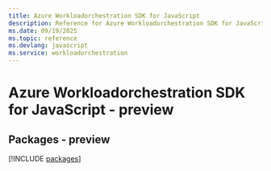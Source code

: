```yaml
---
title: Azure Workloadorchestration SDK for JavaScript
description: Reference for Azure Workloadorchestration SDK for JavaScript
ms.date: 09/19/2025
ms.topic: reference
ms.devlang: javascript
ms.service: workloadorchestration
---
```

# Azure Workloadorchestration SDK for JavaScript - preview
## Packages - preview
[!INCLUDE [packages](workloadorchestration-index.md)]